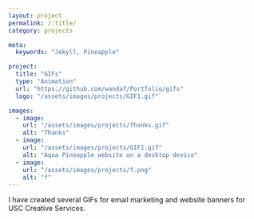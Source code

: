 ```yaml
---
layout: project
permalink: /:title/
category: projects

meta:
  keywords: "Jekyll, Pineapple"

project:
  title: "GIFs"
  type: "Animation"
  url: "https://github.com/wandaf/Portfolio/gifs"
  logo: "/assets/images/projects/GIF1.gif"

images:
  - image:
    url: "/assets/images/projects/Thanks.gif"
    alt: "Thanks"
  - image:
    url: "/assets/images/projects/GIF1.gif"
    alt: "Aqua Pineapple website on a desktop device"
  - image:
    url: "/assets/images/projects/f.png"
    alt: "f"
---
```

<p>I have created several GIFs for email marketing and website banners for USC Creative Services.</p>
